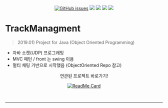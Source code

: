 <div align = "center">

[![GitHub issues](https://img.shields.io/github/issues/Nuung/TrackManagment)](https://github.com/Nuung/TrackManagment/issues)
    <img src="https://img.shields.io/badge/license-MIT-green" />
    <img src="https://img.shields.io/badge/Java%20version-%3E%3D%20SE%2011-blue" />
    <img src="https://img.shields.io/badge/Requirements-gson%2C%20mysql-blue" />
    <img src="https://img.shields.io/badge/Requirements-OwlCarousel2%2C%poi-blue" />
</div>

# TrackManagment
> 2019.01) Project for Java (Object Oriented Programming)

- 자바 소켓(UDP) 프로그래밍
- MVC 패턴 / front 는 swing 이용
- 멀티 채팅 기반으로 시작했음 (ObjectOriented Repo 참고)


<div align = "center">
연관된 프로젝트 바로가기! 

[![ReadMe Card](https://github-readme-stats.vercel.app/api/pin/?username=Nuung&repo=ObjectOrientedClass&show_owner=true&theme=dark)](https://github.com/Nuung/ObjectOrientedClass) 

</div>

</br>

------------

</br>
